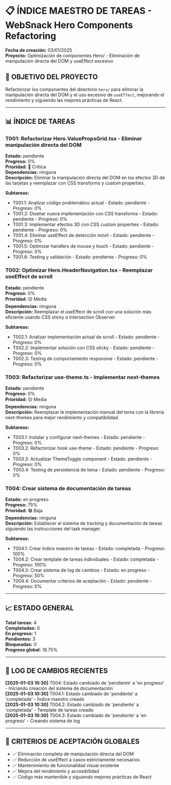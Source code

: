 # 📋 ÍNDICE MAESTRO DE TAREAS - WebSnack Hero Components Refactoring
**Fecha de creación:** 03/01/2025  
**Proyecto:** Optimización de componentes Hero/ - Eliminación de manipulación directa del DOM y useEffect excesivo

## 🎯 OBJETIVO DEL PROYECTO
Refactorizar los componentes del directorio `hero/` para eliminar la manipulación directa del DOM y el uso excesivo de `useEffect`, mejorando el rendimiento y siguiendo las mejores prácticas de React.

---

## 📊 ÍNDICE DE TAREAS

### T001: Refactorizar Hero.ValuePropsGrid.tsx - Eliminar manipulación directa del DOM
**Estado:** pendiente  
**Progreso:** 0%  
**Prioridad:** 🔴 Crítica  
**Dependencias:** ninguna  
**Descripción:** Eliminar la manipulación directa del DOM en los efectos 3D de las tarjetas y reemplazar con CSS transforms y custom properties.

**Subtareas:**
- T001.1: Analizar código problemático actual - Estado: pendiente - Progreso: 0%
- T001.2: Diseñar nueva implementación con CSS transforms - Estado: pendiente - Progreso: 0%
- T001.3: Implementar efectos 3D con CSS custom properties - Estado: pendiente - Progreso: 0%
- T001.4: Eliminar useEffect de detección móvil - Estado: pendiente - Progreso: 0%
- T001.5: Optimizar handlers de mouse y touch - Estado: pendiente - Progreso: 0%
- T001.6: Testing y validación - Estado: pendiente - Progreso: 0%

### T002: Optimizar Hero.HeaderNavigation.tsx - Reemplazar useEffect de scroll
**Estado:** pendiente  
**Progreso:** 0%  
**Prioridad:** 🟡 Media  
**Dependencias:** ninguna  
**Descripción:** Reemplazar el useEffect de scroll con una solución más eficiente usando CSS sticky o Intersection Observer.

**Subtareas:**
- T002.1: Analizar implementación actual de scroll - Estado: pendiente - Progreso: 0%
- T002.2: Implementar solución con CSS sticky - Estado: pendiente - Progreso: 0%
- T002.3: Testing de comportamiento responsive - Estado: pendiente - Progreso: 0%

### T003: Refactorizar use-theme.ts - Implementar next-themes
**Estado:** pendiente  
**Progreso:** 0%  
**Prioridad:** 🟡 Media  
**Dependencias:** ninguna  
**Descripción:** Reemplazar la implementación manual del tema con la librería next-themes para mejor rendimiento y compatibilidad.

**Subtareas:**
- T003.1: Instalar y configurar next-themes - Estado: pendiente - Progreso: 0%
- T003.2: Refactorizar hook use-theme - Estado: pendiente - Progreso: 0%
- T003.3: Actualizar ThemeToggle component - Estado: pendiente - Progreso: 0%
- T003.4: Testing de persistencia de tema - Estado: pendiente - Progreso: 0%

### T004: Crear sistema de documentación de tareas
**Estado:** en progreso  
**Progreso:** 75%  
**Prioridad:** 🟢 Baja  
**Dependencias:** ninguna  
**Descripción:** Establecer el sistema de tracking y documentación de tareas siguiendo las instrucciones del task manager.

**Subtareas:**
- T004.1: Crear índice maestro de tareas - Estado: completada - Progreso: 100%
- T004.2: Crear template de tareas individuales - Estado: completada - Progreso: 100%
- T004.3: Crear sistema de log de cambios - Estado: en progreso - Progreso: 50%
- T004.4: Documentar criterios de aceptación - Estado: pendiente - Progreso: 0%

---

## 📈 ESTADO GENERAL
**Total tareas:** 4  
**Completadas:** 0  
**En progreso:** 1  
**Pendientes:** 3  
**Bloqueadas:** 0  
**Progreso global:** 18.75%

---

## 🔄 LOG DE CAMBIOS RECIENTES
**[2025-01-03 10:30]** T004: Estado cambiado de 'pendiente' a 'en progreso' - Iniciando creación del sistema de documentación  
**[2025-01-03 10:30]** T004.1: Estado cambiado de 'pendiente' a 'completada' - Índice maestro creado  
**[2025-01-03 10:30]** T004.2: Estado cambiado de 'pendiente' a 'completada' - Template de tareas creado  
**[2025-01-03 10:30]** T004.3: Estado cambiado de 'pendiente' a 'en progreso' - Creando sistema de log  

---

## 🎯 CRITERIOS DE ACEPTACIÓN GLOBALES
- ✅ Eliminación completa de manipulación directa del DOM
- ✅ Reducción de useEffect a casos estrictamente necesarios
- ✅ Mantenimiento de funcionalidad visual existente
- ✅ Mejora del rendimiento y accesibilidad
- ✅ Código más mantenible y siguiendo mejores prácticas de React
